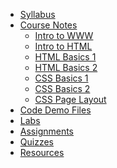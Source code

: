 - [Syllabus](syllabus.md)
- [Course Notes](lecture-notes.md)
  - [Intro to WWW](week-2-1.md)
  - [Intro to HTML](week-2-2.md)
  - [HTML Basics 1](week-4.md)
  - [HTML Basics 2](week-5-1.md)
  - [CSS Basics 1](week-5-2.md)
  - [CSS Basics 2](week-7.md)
  - [CSS Page Layout](week-8.md)
- [Code Demo Files](https://github.com/Parsa-Rajabi/CIS145/tree/main/code-demo)
- [Labs](labs.md)
- [Assignments](assignments.md)
- [Quizzes](quiz.md)
- [Resources](resources.md)

<!-- <form action="https://github.com/hibbitts-design/docsify-open-course-starter-kit/generate" target="_blank">
  <input type="submit" value="Use this Template on GitHub" style="cursor: pointer;margin-top:12px;padding:8px;background-color:#FFFFFF;border:1px solid #0374B5;border-radius:.25rem;color:#0374B5;display:inline-block;text-align:center;text-decoration:none;width:250px;-webkit-text-size-adjust:none;mso-hide:all;" />
</form> -->
